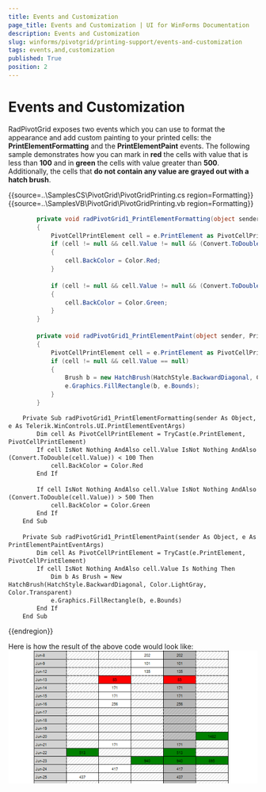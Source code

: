 ```yaml
---
title: Events and Customization
page_title: Events and Customization | UI for WinForms Documentation
description: Events and Customization
slug: winforms/pivotgrid/printing-support/events-and-customization
tags: events,and,customization
published: True
position: 2
---
```


# Events and Customization

RadPivotGrid exposes two events which you can use to format the appearance and add custom painting to your printed cells: the __PrintElementFormatting__ and the __PrintElementPaint__ events. The following sample demonstrates how you can mark in __red__ the cells with value that is less than __100__ and in __green__ the cells with value greater than __500__. Additionally, the cells that __do not contain any value are grayed out with a hatch brush__.

{{source=..\SamplesCS\PivotGrid\PivotGridPrinting.cs region=Formatting}} 
{{source=..\SamplesVB\PivotGrid\PivotGridPrinting.vb region=Formatting}} 

````C#
        private void radPivotGrid1_PrintElementFormatting(object sender, Telerik.WinControls.UI.PrintElementEventArgs e)
        {
            PivotCellPrintElement cell = e.PrintElement as PivotCellPrintElement;
            if (cell != null && cell.Value != null && (Convert.ToDouble(cell.Value)) < 100)
            {
                cell.BackColor = Color.Red;
            }

            if (cell != null && cell.Value != null && (Convert.ToDouble(cell.Value)) > 500)
            {
                cell.BackColor = Color.Green;
            }
        }

        private void radPivotGrid1_PrintElementPaint(object sender, PrintElementPaintEventArgs e)
        {
            PivotCellPrintElement cell = e.PrintElement as PivotCellPrintElement;
            if (cell != null && cell.Value == null)
            {
                Brush b = new HatchBrush(HatchStyle.BackwardDiagonal, Color.LightGray, Color.Transparent);
                e.Graphics.FillRectangle(b, e.Bounds);
            }
        }
````
````VB.NET
    Private Sub radPivotGrid1_PrintElementFormatting(sender As Object, e As Telerik.WinControls.UI.PrintElementEventArgs)
        Dim cell As PivotCellPrintElement = TryCast(e.PrintElement, PivotCellPrintElement)
        If cell IsNot Nothing AndAlso cell.Value IsNot Nothing AndAlso (Convert.ToDouble(cell.Value)) < 100 Then
            cell.BackColor = Color.Red
        End If

        If cell IsNot Nothing AndAlso cell.Value IsNot Nothing AndAlso (Convert.ToDouble(cell.Value)) > 500 Then
            cell.BackColor = Color.Green
        End If
    End Sub

    Private Sub radPivotGrid1_PrintElementPaint(sender As Object, e As PrintElementPaintEventArgs)
        Dim cell As PivotCellPrintElement = TryCast(e.PrintElement, PivotCellPrintElement)
        If cell IsNot Nothing AndAlso cell.Value Is Nothing Then
            Dim b As Brush = New HatchBrush(HatchStyle.BackwardDiagonal, Color.LightGray, Color.Transparent)
            e.Graphics.FillRectangle(b, e.Bounds)
        End If
    End Sub
````

{{endregion}} 

Here is how the result of the above code would look like:<br>![pivotgrid-printing-support-events-and-customization 001](images/pivotgrid-printing-support-events-and-customization001.png)
